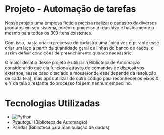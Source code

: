 # **Projeto - Automação de tarefas**

Nesse projeto uma empresa fictícia precisa realizar o cadastro de diversos produtos em seu sistema, porém o processo é repetitivo e basicamente o mesmo para todos os 300 ítens existentes.

Com isso, basta criar o processo de cadastro uma única vez e perante esse criar um laço a partir da quantidade geral de linhas do banco de dados, e assim definir condições de preenchimento quando necessário.

O maior desafio desse projeto é utilizar a Biblioteca de Automação considerando que ela funciona através de comandos de dispositivos externos, nesse caso o teclado e mouse(onde esse depende da resolução de cada tela), mas após utilizar de outro código para reconhecer os eixos X e Y da tela o restante do processo foi sem nenhum empecilho.

# Tecnologias Utilizadas

- ![Python](https://img.shields.io/badge/Python-000?style=for-the-badge&logo=python)
- Pyautogui (Biblioteca de Automação)
- Pandas (Biblioteca para manipulação de dados)

